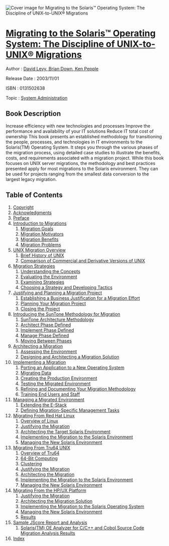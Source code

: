 ![Cover image for Migrating to the Solaris™ Operating System: The Discipline of UNIX-to-UNIX® Migrations](https://imgdetail.ebookreading.net/cover/cover/system_admin/EB0131502638.jpg)

[Migrating to the Solaris™ Operating System: The Discipline of UNIX-to-UNIX® Migrations](https://ebookreading.net/view/book/Migrating+to+the+Solaris%E2%84%A2+Operating+System%3A+The+Discipline+of+UNIX-to-UNIX%C2%AE+Migrations-EB0131502638_1.html "Migrating to the Solaris™ Operating System: The Discipline of UNIX-to-UNIX® Migrations")
====================================================================================================================

Author : [David Levy](https://ebookreading.net/search/author/David+Levy),[ Brian Down](https://ebookreading.net/search/author/+Brian+Down),[ Ken Pepple](https://ebookreading.net/search/author/+Ken+Pepple)

Release Date : 2003/11/01

ISBN : 0131502638

Topic : [System Administration](https://ebookreading.net/search/category/system-administration)

Book Description
-----------------

Increase efficiency with new technologies and processes
Improve the performance and availability of your IT solutions
Reduce IT total cost of ownership
This book presents an established methodology for transitioning the people, processes, and technologies in IT environments to the Solaris(TM) Operating System. It steps you through the various phases of the migration process, using detailed case studies to illustrate the benefits, costs, and requirements associated with a migration project. While this book focuses on UNIX server migrations, the methodology and best practices presented apply for most migrations to the Solaris environment. They can be used for projects ranging from the smallest data conversion to the largest legacy migration.
              
Table of Contents
-----------------

1. [Copyright](https://ebookreading.net/view/book/Migrating+to+the+Solaris%E2%84%A2+Operating+System%3A+The+Discipline+of+UNIX-to-UNIX%C2%AE+Migrations-EB0131502638_1.html)
1. [Acknowledgments](https://ebookreading.net/view/book/Migrating+to+the+Solaris%E2%84%A2+Operating+System%3A+The+Discipline+of+UNIX-to-UNIX%C2%AE+Migrations-EB0131502638_2.html)
1. [Preface](https://ebookreading.net/view/book/Migrating+to+the+Solaris%E2%84%A2+Operating+System%3A+The+Discipline+of+UNIX-to-UNIX%C2%AE+Migrations-EB0131502638_3.html)
1. [Introduction to Migrations](https://ebookreading.net/view/book/Migrating+to+the+Solaris%E2%84%A2+Operating+System%3A+The+Discipline+of+UNIX-to-UNIX%C2%AE+Migrations-EB0131502638_4.html)
    1. [Migration Goals](https://ebookreading.net/view/book/Migrating+to+the+Solaris%E2%84%A2+Operating+System%3A+The+Discipline+of+UNIX-to-UNIX%C2%AE+Migrations-EB0131502638_5.html)
    1. [Migration Motivators](https://ebookreading.net/view/book/Migrating+to+the+Solaris%E2%84%A2+Operating+System%3A+The+Discipline+of+UNIX-to-UNIX%C2%AE+Migrations-EB0131502638_6.html)
    1. [Migration Benefits](https://ebookreading.net/view/book/Migrating+to+the+Solaris%E2%84%A2+Operating+System%3A+The+Discipline+of+UNIX-to-UNIX%C2%AE+Migrations-EB0131502638_7.html)
    1. [Migration Problems](https://ebookreading.net/view/book/Migrating+to+the+Solaris%E2%84%A2+Operating+System%3A+The+Discipline+of+UNIX-to-UNIX%C2%AE+Migrations-EB0131502638_8.html)
1. [UNIX Migration Overview](https://ebookreading.net/view/book/Migrating+to+the+Solaris%E2%84%A2+Operating+System%3A+The+Discipline+of+UNIX-to-UNIX%C2%AE+Migrations-EB0131502638_9.html)
    1. [Brief History of UNIX](https://ebookreading.net/view/book/Migrating+to+the+Solaris%E2%84%A2+Operating+System%3A+The+Discipline+of+UNIX-to-UNIX%C2%AE+Migrations-EB0131502638_10.html)
    1. [Comparison of Commercial and Derivative Versions of UNIX](https://ebookreading.net/view/book/Migrating+to+the+Solaris%E2%84%A2+Operating+System%3A+The+Discipline+of+UNIX-to-UNIX%C2%AE+Migrations-EB0131502638_11.html)
1. [Migration Strategies](https://ebookreading.net/view/book/Migrating+to+the+Solaris%E2%84%A2+Operating+System%3A+The+Discipline+of+UNIX-to-UNIX%C2%AE+Migrations-EB0131502638_12.html)
    1. [Understanding the Concepts](https://ebookreading.net/view/book/Migrating+to+the+Solaris%E2%84%A2+Operating+System%3A+The+Discipline+of+UNIX-to-UNIX%C2%AE+Migrations-EB0131502638_13.html)
    1. [Evaluating the Environment](https://ebookreading.net/view/book/Migrating+to+the+Solaris%E2%84%A2+Operating+System%3A+The+Discipline+of+UNIX-to-UNIX%C2%AE+Migrations-EB0131502638_14.html)
    1. [Examining Strategies](https://ebookreading.net/view/book/Migrating+to+the+Solaris%E2%84%A2+Operating+System%3A+The+Discipline+of+UNIX-to-UNIX%C2%AE+Migrations-EB0131502638_15.html)
    1. [Choosing a Strategy and Developing Tactics](https://ebookreading.net/view/book/Migrating+to+the+Solaris%E2%84%A2+Operating+System%3A+The+Discipline+of+UNIX-to-UNIX%C2%AE+Migrations-EB0131502638_16.html)
1. [Justifying and Planning a Migration Project](https://ebookreading.net/view/book/Migrating+to+the+Solaris%E2%84%A2+Operating+System%3A+The+Discipline+of+UNIX-to-UNIX%C2%AE+Migrations-EB0131502638_17.html)
    1. [Establishing a Business Justification for a Migration Effort](https://ebookreading.net/view/book/Migrating+to+the+Solaris%E2%84%A2+Operating+System%3A+The+Discipline+of+UNIX-to-UNIX%C2%AE+Migrations-EB0131502638_18.html)
    1. [Planning Your Migration Project](https://ebookreading.net/view/book/Migrating+to+the+Solaris%E2%84%A2+Operating+System%3A+The+Discipline+of+UNIX-to-UNIX%C2%AE+Migrations-EB0131502638_19.html)
    1. [Closing the Project](https://ebookreading.net/view/book/Migrating+to+the+Solaris%E2%84%A2+Operating+System%3A+The+Discipline+of+UNIX-to-UNIX%C2%AE+Migrations-EB0131502638_20.html)
1. [Introducing the SunTone Methodology for Migration](https://ebookreading.net/view/book/Migrating+to+the+Solaris%E2%84%A2+Operating+System%3A+The+Discipline+of+UNIX-to-UNIX%C2%AE+Migrations-EB0131502638_21.html)
    1. [SunTone Architecture Methodology](https://ebookreading.net/view/book/Migrating+to+the+Solaris%E2%84%A2+Operating+System%3A+The+Discipline+of+UNIX-to-UNIX%C2%AE+Migrations-EB0131502638_22.html)
    1. [Architect Phase Defined](https://ebookreading.net/view/book/Migrating+to+the+Solaris%E2%84%A2+Operating+System%3A+The+Discipline+of+UNIX-to-UNIX%C2%AE+Migrations-EB0131502638_23.html)
    1. [Implement Phase Defined](https://ebookreading.net/view/book/Migrating+to+the+Solaris%E2%84%A2+Operating+System%3A+The+Discipline+of+UNIX-to-UNIX%C2%AE+Migrations-EB0131502638_24.html)
    1. [Manage Phase Defined](https://ebookreading.net/view/book/Migrating+to+the+Solaris%E2%84%A2+Operating+System%3A+The+Discipline+of+UNIX-to-UNIX%C2%AE+Migrations-EB0131502638_25.html)
    1. [Moving Between Phases](https://ebookreading.net/view/book/Migrating+to+the+Solaris%E2%84%A2+Operating+System%3A+The+Discipline+of+UNIX-to-UNIX%C2%AE+Migrations-EB0131502638_26.html)
1. [Architecting a Migration](https://ebookreading.net/view/book/Migrating+to+the+Solaris%E2%84%A2+Operating+System%3A+The+Discipline+of+UNIX-to-UNIX%C2%AE+Migrations-EB0131502638_27.html)
    1. [Assessing the Environment](https://ebookreading.net/view/book/Migrating+to+the+Solaris%E2%84%A2+Operating+System%3A+The+Discipline+of+UNIX-to-UNIX%C2%AE+Migrations-EB0131502638_28.html)
    1. [Designing and Architecting a Migration Solution](https://ebookreading.net/view/book/Migrating+to+the+Solaris%E2%84%A2+Operating+System%3A+The+Discipline+of+UNIX-to-UNIX%C2%AE+Migrations-EB0131502638_29.html)
1. [Implementing a Migration](https://ebookreading.net/view/book/Migrating+to+the+Solaris%E2%84%A2+Operating+System%3A+The+Discipline+of+UNIX-to-UNIX%C2%AE+Migrations-EB0131502638_30.html)
    1. [Porting an Application to a New Operating System](https://ebookreading.net/view/book/Migrating+to+the+Solaris%E2%84%A2+Operating+System%3A+The+Discipline+of+UNIX-to-UNIX%C2%AE+Migrations-EB0131502638_31.html)
    1. [Migrating Data](https://ebookreading.net/view/book/Migrating+to+the+Solaris%E2%84%A2+Operating+System%3A+The+Discipline+of+UNIX-to-UNIX%C2%AE+Migrations-EB0131502638_32.html)
    1. [Creating the Production Environment](https://ebookreading.net/view/book/Migrating+to+the+Solaris%E2%84%A2+Operating+System%3A+The+Discipline+of+UNIX-to-UNIX%C2%AE+Migrations-EB0131502638_33.html)
    1. [Testing the Migrated Environment](https://ebookreading.net/view/book/Migrating+to+the+Solaris%E2%84%A2+Operating+System%3A+The+Discipline+of+UNIX-to-UNIX%C2%AE+Migrations-EB0131502638_34.html)
    1. [Refining and Documenting Your Migration Methodology](https://ebookreading.net/view/book/Migrating+to+the+Solaris%E2%84%A2+Operating+System%3A+The+Discipline+of+UNIX-to-UNIX%C2%AE+Migrations-EB0131502638_35.html)
    1. [Training End Users and Staff](https://ebookreading.net/view/book/Migrating+to+the+Solaris%E2%84%A2+Operating+System%3A+The+Discipline+of+UNIX-to-UNIX%C2%AE+Migrations-EB0131502638_36.html)
1. [Managing a Migrated Environment](https://ebookreading.net/view/book/Migrating+to+the+Solaris%E2%84%A2+Operating+System%3A+The+Discipline+of+UNIX-to-UNIX%C2%AE+Migrations-EB0131502638_37.html)
    1. [Extending the E-Stack](https://ebookreading.net/view/book/Migrating+to+the+Solaris%E2%84%A2+Operating+System%3A+The+Discipline+of+UNIX-to-UNIX%C2%AE+Migrations-EB0131502638_38.html)
    1. [Defining Migration-Specific Management Tasks](https://ebookreading.net/view/book/Migrating+to+the+Solaris%E2%84%A2+Operating+System%3A+The+Discipline+of+UNIX-to-UNIX%C2%AE+Migrations-EB0131502638_39.html)
1. [Migrating From Red Hat Linux](https://ebookreading.net/view/book/Migrating+to+the+Solaris%E2%84%A2+Operating+System%3A+The+Discipline+of+UNIX-to-UNIX%C2%AE+Migrations-EB0131502638_40.html)
    1. [Overview of Linux](https://ebookreading.net/view/book/Migrating+to+the+Solaris%E2%84%A2+Operating+System%3A+The+Discipline+of+UNIX-to-UNIX%C2%AE+Migrations-EB0131502638_41.html)
    1. [Justifying the Migration](https://ebookreading.net/view/book/Migrating+to+the+Solaris%E2%84%A2+Operating+System%3A+The+Discipline+of+UNIX-to-UNIX%C2%AE+Migrations-EB0131502638_42.html)
    1. [Architecting the Target Solaris Environment](https://ebookreading.net/view/book/Migrating+to+the+Solaris%E2%84%A2+Operating+System%3A+The+Discipline+of+UNIX-to-UNIX%C2%AE+Migrations-EB0131502638_43.html)
    1. [Implementing the Migration to the Solaris Environment](https://ebookreading.net/view/book/Migrating+to+the+Solaris%E2%84%A2+Operating+System%3A+The+Discipline+of+UNIX-to-UNIX%C2%AE+Migrations-EB0131502638_44.html)
    1. [Managing the New Solaris Environment](https://ebookreading.net/view/book/Migrating+to+the+Solaris%E2%84%A2+Operating+System%3A+The+Discipline+of+UNIX-to-UNIX%C2%AE+Migrations-EB0131502638_45.html)
1. [Migrating From Tru64 UNIX](https://ebookreading.net/view/book/Migrating+to+the+Solaris%E2%84%A2+Operating+System%3A+The+Discipline+of+UNIX-to-UNIX%C2%AE+Migrations-EB0131502638_46.html)
    1. [Overview of Tru64](https://ebookreading.net/view/book/Migrating+to+the+Solaris%E2%84%A2+Operating+System%3A+The+Discipline+of+UNIX-to-UNIX%C2%AE+Migrations-EB0131502638_47.html)
    1. [64-Bit Computing](https://ebookreading.net/view/book/Migrating+to+the+Solaris%E2%84%A2+Operating+System%3A+The+Discipline+of+UNIX-to-UNIX%C2%AE+Migrations-EB0131502638_48.html)
    1. [Clustering](https://ebookreading.net/view/book/Migrating+to+the+Solaris%E2%84%A2+Operating+System%3A+The+Discipline+of+UNIX-to-UNIX%C2%AE+Migrations-EB0131502638_49.html)
    1. [Justifying the Migration](https://ebookreading.net/view/book/Migrating+to+the+Solaris%E2%84%A2+Operating+System%3A+The+Discipline+of+UNIX-to-UNIX%C2%AE+Migrations-EB0131502638_50.html)
    1. [Architecting the Migration](https://ebookreading.net/view/book/Migrating+to+the+Solaris%E2%84%A2+Operating+System%3A+The+Discipline+of+UNIX-to-UNIX%C2%AE+Migrations-EB0131502638_51.html)
    1. [Implementing the Migration to the Solaris Environment](https://ebookreading.net/view/book/Migrating+to+the+Solaris%E2%84%A2+Operating+System%3A+The+Discipline+of+UNIX-to-UNIX%C2%AE+Migrations-EB0131502638_52.html)
    1. [Managing the New Solaris Environment](https://ebookreading.net/view/book/Migrating+to+the+Solaris%E2%84%A2+Operating+System%3A+The+Discipline+of+UNIX-to-UNIX%C2%AE+Migrations-EB0131502638_53.html)
1. [Migrating From the HP/UX Platform](https://ebookreading.net/view/book/Migrating+to+the+Solaris%E2%84%A2+Operating+System%3A+The+Discipline+of+UNIX-to-UNIX%C2%AE+Migrations-EB0131502638_54.html)
    1. [Justifying the Migration](https://ebookreading.net/view/book/Migrating+to+the+Solaris%E2%84%A2+Operating+System%3A+The+Discipline+of+UNIX-to-UNIX%C2%AE+Migrations-EB0131502638_55.html)
    1. [Architecting the Migration Solution](https://ebookreading.net/view/book/Migrating+to+the+Solaris%E2%84%A2+Operating+System%3A+The+Discipline+of+UNIX-to-UNIX%C2%AE+Migrations-EB0131502638_56.html)
    1. [Implementing the Migration to the Solaris Operating System](https://ebookreading.net/view/book/Migrating+to+the+Solaris%E2%84%A2+Operating+System%3A+The+Discipline+of+UNIX-to-UNIX%C2%AE+Migrations-EB0131502638_57.html)
    1. [Managing the New Solaris Environment](https://ebookreading.net/view/book/Migrating+to+the+Solaris%E2%84%A2+Operating+System%3A+The+Discipline+of+UNIX-to-UNIX%C2%AE+Migrations-EB0131502638_58.html)
    1. [Results](https://ebookreading.net/view/book/Migrating+to+the+Solaris%E2%84%A2+Operating+System%3A+The+Discipline+of+UNIX-to-UNIX%C2%AE+Migrations-EB0131502638_59.html)
1. [Sample JScore Report and Analysis](https://ebookreading.net/view/book/Migrating+to+the+Solaris%E2%84%A2+Operating+System%3A+The+Discipline+of+UNIX-to-UNIX%C2%AE+Migrations-EB0131502638_60.html)
    1. [Solaris(TM) OE Analyzer for C/C++ and Cobol Source Code Migration Analysis Results](https://ebookreading.net/view/book/Migrating+to+the+Solaris%E2%84%A2+Operating+System%3A+The+Discipline+of+UNIX-to-UNIX%C2%AE+Migrations-EB0131502638_61.html)
1. [Index](https://ebookreading.net/view/book/Migrating+to+the+Solaris%E2%84%A2+Operating+System%3A+The+Discipline+of+UNIX-to-UNIX%C2%AE+Migrations-EB0131502638_62.html)
